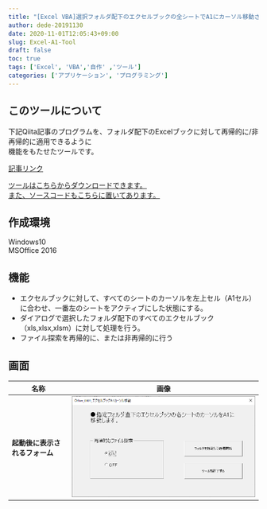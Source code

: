 ```yaml
---
title: "[Excel VBA]選択フォルダ配下のエクセルブックの全シートでA1にカーソル移動させるツールを作成した"
author: dede-20191130
date: 2020-11-01T12:05:43+09:00
slug: Excel-A1-Tool
draft: false
toc: true
tags: ['Excel', 'VBA','自作' ,'ツール']
categories: ['アプリケーション', 'プログラミング']
---
```


## このツールについて
下記Qiita記事のプログラムを、フォルダ配下のExcelブックに対して再帰的に/非再帰的に適用できるように  
機能をもたせたツールです。  

[<u>記事リンク</u>](https://qiita.com/dede-20191130/items/1fef61cd238e7b724dc1#3-1%E3%82%A8%E3%82%AF%E3%82%BB%E3%83%AB%E3%83%96%E3%83%83%E3%82%AF%E3%81%AE%E4%BD%93%E8%A3%81%E3%82%92%E6%95%B4%E3%81%88%E3%82%8B%E3%83%97%E3%83%AD%E3%82%B0%E3%83%A9%E3%83%A0)

[<u>ツールはこちらからダウンロードできます。  
また、ソースコードもこちらに置いてあります。</u>](https://github.com/dede-20191130/My_VBA_Tools/tree/master/%E3%81%9D%E3%81%AE%E4%BB%96%E3%83%84%E3%83%BC%E3%83%AB/Other_0001_%E3%82%A8%E3%82%AF%E3%82%BB%E3%83%AB%E3%83%96%E3%83%83%E3%82%AFA1%E3%82%AB%E3%83%BC%E3%82%BD%E3%83%AB%E7%A7%BB%E5%8B%95)


## 作成環境
Windows10  
MSOffice 2016

## 機能
- エクセルブックに対して、すべてのシートのカーソルを左上セル（A1セル）に合わせ、一番左のシートをアクティブにした状態にする。  
- ダイアログで選択したフォルダ配下のすべてのエクセルブック（xls,xlsx,xlsm）に対して処理を行う。  
- ファイル探索を再帰的に、または非再帰的に行う

## 画面

|名称|画像|
|--|--|
|**起動後に表示されるフォーム**|![エクスポート画面](./image01.png)|


